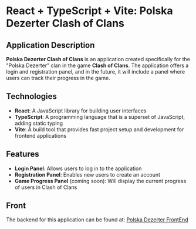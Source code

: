 # React + TypeScript + Vite: Polska Dezerter Clash of Clans

## Application Description

**Polska Dezerter Clash of Clans** is an application created specifically for the "Polska Dezerter" clan in the game **Clash of Clans**. The application offers a login and registration panel, and in the future, it will include a panel where users can track their progress in the game.

## Technologies

- **React**: A JavaScript library for building user interfaces
- **TypeScript**: A programming language that is a superset of JavaScript, adding static typing
- **Vite**: A build tool that provides fast project setup and development for frontend applications

## Features

- **Login Panel**: Allows users to log in to the application
- **Registration Panel**: Enables new users to create an account
- **Game Progress Panel** (coming soon): Will display the current progress of users in Clash of Clans

## Front

The backend for this application can be found at: [Polska Dezerter FrontEnd](https://github.com/Lukaszglaz/Pol-Dez-Client)


